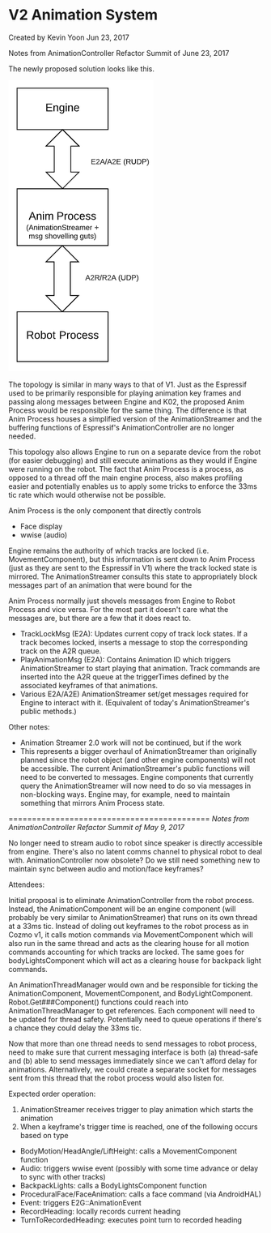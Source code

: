 # V2 Animation System

Created by Kevin Yoon Jun 23, 2017

Notes from AnimationController Refactor Summit of June 23, 2017

The newly proposed solution looks like this.

![](AnimationController.png)

The topology is similar in many ways to that of V1. Just as the Espressif used to be primarily responsible for playing animation key frames and passing along messages between Engine and K02, the proposed Anim Process would be responsible for the same thing. The difference is that Anim Process houses a simplified version of the AnimationStreamer and the buffering functions of Espressif's AnimationController are no longer needed.

This topology also allows Engine to run on a separate device from the robot (for easier debugging) and still execute animations as they would if Engine were running on the robot. The fact that Anim Process is a process, as opposed to a thread off the main engine process, also makes profiling easier and potentially enables us to apply some tricks to enforce the 33ms tic rate which would otherwise not be possible.

Anim Process is the only component that directly controls

* Face display
* wwise (audio)

Engine remains the authority of which tracks are locked (i.e. MovementComponent), but this information is sent down to Anim Process (just as they are sent to the Espressif in V1) where the track locked state is mirrored. The AnimationStreamer consults this state to appropriately block messages part of an animation that were bound for the


Anim Process normally just shovels messages from Engine to Robot Process and vice versa. For the most part it doesn't care what the messages are, but there are a few that it does react to.

* TrackLockMsg (E2A): Updates current copy of track lock states. If a track becomes locked, inserts a message to stop the corresponding track on the A2R queue.
* PlayAnimationMsg (E2A): Contains Animation ID which triggers AnimationStreamer to start playing that animation. Track commands are inserted into the A2R queue at the triggerTimes defined by the associated keyframes of that animations.
* Various E2A/A2E) AnimationStreamer set/get messages required for Engine to interact with it. (Equivalent of today's AnimationStreamer's public methods.)


Other notes:

* Animation Streamer 2.0 work will not be continued, but if the work
* This represents a bigger overhaul of AnimationStreamer than originally planned since the robot object (and other engine components) will not be accessible. The current AnimationStreamer's public functions will need to be converted to messages. Engine components that currently query the AnimationStreamer will now need to do so via messages in non-blocking ways. Engine may, for example, need to maintain something that mirrors Anim Process state.


===========================================
*Notes from AnimationController Refactor Summit of May 9, 2017*

No longer need to stream audio to robot since speaker is directly accessible from engine. There's also no latent comms channel to physical robot to deal with. AnimationController now obsolete? Do we still need something new to maintain sync between audio and motion/face keyframes?

Attendees: 

Initial proposal is to eliminate AnimationController from the robot process. Instead, the AnimationComponent will be an engine component (will probably be very similar to AnimationStreamer) that runs on its own thread at a 33ms tic. Instead of doling out keyframes to the robot process as in Cozmo v1, it calls motion commands via MovementComponent which will also run in the same thread and acts as the clearing house for all motion commands accounting for which tracks are locked. The same goes for bodyLightsComponent which will act as a clearing house for backpack light commands.

An AnimationThreadManager would own and be responsible for ticking the AnimationComponent, MovementComponent, and BodyLightComponent. Robot.Get###Component() functions could reach into AnimationThreadManager to get references. Each component will need to be updated for thread safety. Potentially need to queue operations if there's a chance they could delay the 33ms tic.

Now that more than one thread needs to send messages to robot process, need to make sure that current messaging interface is both (a) thread-safe and (b) able to send messages immediately since we can't afford delay for animations. Alternatively, we could create a separate socket for messages sent from this thread that the robot process would also listen for.

Expected order operation:
1) AnimationStreamer receives trigger to play animation which starts the animation
2) When a keyframe's trigger time is reached, one of the following occurs based on type
- BodyMotion/HeadAngle/LiftHeight: calls a MovementComponent function
- Audio: triggers wwise event (possibly with some time advance or delay to sync with other tracks)
- BackpackLights: calls a BodyLightsComponent function
- ProceduralFace/FaceAnimation: calls a face command (via AndroidHAL)
- Event: triggers E2G::AnimationEvent
- RecordHeading: locally records current heading
- TurnToRecordedHeading: executes point turn to recorded heading